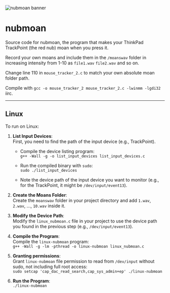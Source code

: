 ﻿![nubmoan banner](nubmoanBanner.png)

# nubmoan

Source code for nubmoan, the program that makes your ThinkPad TrackPoint (the red nub) moan when you press it.

Record your own moans and include them in the `/moanswav` folder in increasing intensity from 1-10 as `file1.wav` `file2.wav` and so on.

Change line 110 in `mouse_tracker_2.c` to match your own absolute moan folder path.

Compile with `gcc -o mouse_tracker_2 mouse_tracker_2.c -lwinmm -lgdi32` iirc.

---

## Linux

To run on Linux:

1. **List Input Devices**:  
   First, you need to find the path of the input device (e.g., TrackPoint).
   - Compile the device listing program:  
     `g++ -Wall -g -o list_input_devices list_input_devices.c`

   - Run the compiled binary with `sudo`:  
     `sudo ./list_input_devices`

   - Note the device path of the input device you want to monitor (e.g., for the TrackPoint, it might be `/dev/input/event13`).

2. **Create the Moans Folder**:  
   Create the `moanswav` folder in your project directory and add `1.wav`, `2.wav`, ..., `10.wav` inside it.

3. **Modify the Device Path**:  
   Modify the `linux_nubmoan.c` file in your project to use the device path you found in the previous step (e.g., `/dev/input/event13`).

4. **Compile the Program**:  
   Compile the `linux-nubmoan` program:  
   `g++ -Wall -g -lm -pthread -o linux-nubmoan linux_nubmoan.c`

5. **Granting permissions**:  
   Grant `linux-nubmoan` file permission to read from `/dev/input` without sudo, not including full root access:  
   `sudo setcap 'cap_dac_read_search,cap_sys_admin+ep' ./linux-nubmoan`

6. **Run the Program**:  
   `./linux-nubmoan`
